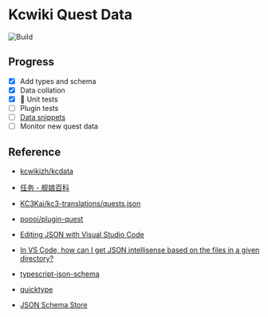 # Kcwiki Quest Data

![Build](https://github.com/kcwikizh/kcwiki-quest-data/workflows/Build%20and%20deploy/badge.svg)

## Progress

- [x] Add types and schema
- [x] Data collation
- [x] 🚧 Unit tests
- [ ] Plugin tests
- [ ] [Data snippets](https://code.visualstudio.com/docs/languages/json#_define-snippets-in-json-schemas)
- [ ] Monitor new quest data

## Reference

- [kcwikizh/kcdata](https://github.com/kcwikizh/kcdata)
- [任务 - 舰娘百科](https://zh.kcwiki.org/wiki/%E4%BB%BB%E5%8A%A1)
- [KC3Kai/kc3-translations/quests.json](https://github.com/KC3Kai/kc3-translations/blob/master/data/jp/quests.json)
- [poooi/plugin-quest](https://github.com/poooi/plugin-quest)

- [Editing JSON with Visual Studio Code](https://code.visualstudio.com/docs/languages/json)
- [In VS Code, how can I get JSON intellisense based on the files in a given directory?](https://stackoverflow.com/questions/40032498/in-vs-code-how-can-i-get-json-intellisense-based-on-the-files-in-a-given-direct)
- [typescript-json-schema](https://github.com/YousefED/typescript-json-schema)
- [quicktype](https://github.com/quicktype/quicktype)
- [JSON Schema Store](http://schemastore.org/json/)
